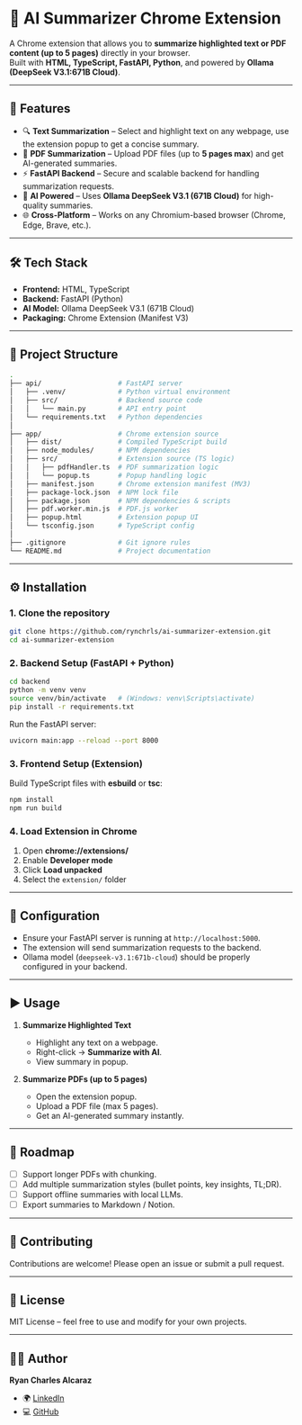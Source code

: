 # 📄 AI Summarizer Chrome Extension  

A Chrome extension that allows you to **summarize highlighted text or PDF content (up to 5 pages)** directly in your browser.  
Built with **HTML, TypeScript, FastAPI, Python**, and powered by **Ollama (DeepSeek V3.1:671B Cloud)**.  

---

## 🚀 Features  
- 🔍 **Text Summarization** – Select and highlight text on any webpage, use the extension popup to get a concise summary.  
- 📑 **PDF Summarization** – Upload PDF files (up to **5 pages max**) and get AI-generated summaries.  
- ⚡ **FastAPI Backend** – Secure and scalable backend for handling summarization requests.  
- 🤖 **AI Powered** – Uses **Ollama DeepSeek V3.1 (671B Cloud)** for high-quality summaries.  
- 🌐 **Cross-Platform** – Works on any Chromium-based browser (Chrome, Edge, Brave, etc.).  

---

## 🛠️ Tech Stack  
- **Frontend:** HTML, TypeScript  
- **Backend:** FastAPI (Python)  
- **AI Model:** Ollama DeepSeek V3.1 (671B Cloud)  
- **Packaging:** Chrome Extension (Manifest V3)  

---

## 📂 Project Structure  
```bash
.
├── api/                   # FastAPI server
│   ├── .venv/             # Python virtual environment
│   ├── src/               # Backend source code
│   │   └── main.py        # API entry point
│   └── requirements.txt   # Python dependencies
│
├── app/                   # Chrome extension source
│   ├── dist/              # Compiled TypeScript build
│   ├── node_modules/      # NPM dependencies
│   ├── src/               # Extension source (TS logic)
│   │   ├── pdfHandler.ts  # PDF summarization logic
│   │   └── popup.ts       # Popup handling logic
│   ├── manifest.json      # Chrome extension manifest (MV3)
│   ├── package-lock.json  # NPM lock file
│   ├── package.json       # NPM dependencies & scripts
│   ├── pdf.worker.min.js  # PDF.js worker
│   ├── popup.html         # Extension popup UI
│   └── tsconfig.json      # TypeScript config
│
├── .gitignore             # Git ignore rules
└── README.md              # Project documentation
```

---

## ⚙️ Installation  

### 1. Clone the repository  
```bash
git clone https://github.com/rynchrls/ai-summarizer-extension.git
cd ai-summarizer-extension
```

### 2. Backend Setup (FastAPI + Python)  
```bash
cd backend
python -m venv venv
source venv/bin/activate   # (Windows: venv\Scripts\activate)
pip install -r requirements.txt
```

Run the FastAPI server:  
```bash
uvicorn main:app --reload --port 8000
```

### 3. Frontend Setup (Extension)  
Build TypeScript files with **esbuild** or **tsc**:  
```bash
npm install
npm run build
```

### 4. Load Extension in Chrome  
1. Open **chrome://extensions/**  
2. Enable **Developer mode**  
3. Click **Load unpacked**  
4. Select the `extension/` folder  

---

## 🔑 Configuration  
- Ensure your FastAPI server is running at `http://localhost:5000`.  
- The extension will send summarization requests to the backend.  
- Ollama model (`deepseek-v3.1:671b-cloud`) should be properly configured in your backend.  

---

## ▶️ Usage  
1. **Summarize Highlighted Text**  
   - Highlight any text on a webpage.  
   - Right-click → **Summarize with AI**.  
   - View summary in popup.  

2. **Summarize PDFs (up to 5 pages)**  
   - Open the extension popup.  
   - Upload a PDF file (max 5 pages).  
   - Get an AI-generated summary instantly.  

---

## 📌 Roadmap  
- [ ] Support longer PDFs with chunking.  
- [ ] Add multiple summarization styles (bullet points, key insights, TL;DR).  
- [ ] Support offline summaries with local LLMs.  
- [ ] Export summaries to Markdown / Notion.  

---

## 🤝 Contributing  
Contributions are welcome! Please open an issue or submit a pull request.  

---

## 📜 License  
MIT License – feel free to use and modify for your own projects.  

---

## 👨‍💻 Author  
**Ryan Charles Alcaraz**  
- 🌍 [LinkedIn](https://www.linkedin.com/in/ryan-charles-alcaraz-582650295/)  
- 💻 [GitHub](https://github.com/rynchrls)  
